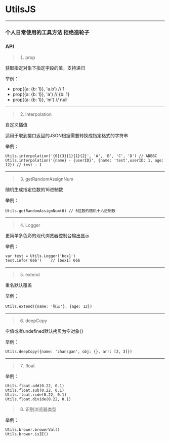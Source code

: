 # UtilsJS
---
### 个人日常使用的工具方法  拒绝造轮子

### API

> 1. prop

获取指定对象下指定字段的值，支持递归

举例：

* prop({a: {b: 1}}, 'a.b') // 1
* prop({a: {b: 1}}, 'a')   // {b: 1}
* prop({a: {b: 1}}, 'm')   // null

---

> 2. interpolation

自定义插值

适用于取到接口返回的JSON根据需要转换成指定格式的字符串

举例：

```
Utils.interpolation('{0}{3}{1}{1}{2}', 'A', 'B', 'C', 'D') // ADBBC
Utils.interpolation('{name} - {userID}', {name: 'test',userID: 1, age: 12}) // test - 1
```

---
> 3. getRandomAssignNum

随机生成指定位数的16进制数

举例：

```
Utils.getRandomAssignNum(6) // 6位数的随机十六进制数
```

---

> 4. Logger

更简单多色彩的现代浏览器控制台输出显示

举例：
```
var test = Utils.Logger('box1')
test.info('666')	// [box1] 666
```
---
> 5. extend

  重名默认覆盖

举例：

```
Utils.extend({name: '张三'}, {age: 12})
```

---

> 6. deepCopy

空值或者undefined默认拷贝为空对象{}

举例：

```
Utils.deepCopy({name: 'zhansgan', obj: {}, arr: [2, 3]})
```

---

> 7. float

举例：

```
Utils.float.add(0.22, 0.1)
Utils.float.sub(0.22, 0.1)
Utils.float.ride(0.22, 0.1)
Utils.float.divide(0.22, 0.1)
```

> 8. 识别浏览器类型

举例：

```
Utils.brower.browerVal()
Utils.brower.isIE()
```